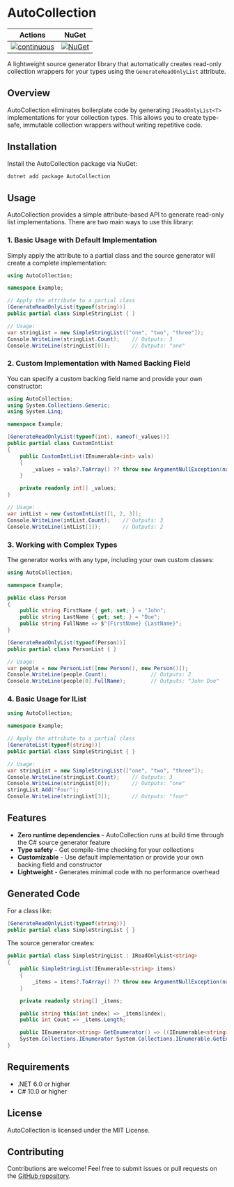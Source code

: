 # AutoCollection

| Actions                                                                                                                                                                                     | NuGet                                                                                                         |
|---------------------------------------------------------------------------------------------------------------------------------------------------------------------------------------------|---------------------------------------------------------------------------------------------------------------|
| [![continuous](https://github.com/ChaseFlorell/AutoCollection/actions/workflows/continuous.yml/badge.svg)](https://github.com/ChaseFlorell/AutoCollection/actions/workflows/continuous.yml) | [![NuGet](https://img.shields.io/nuget/v/AutoCollection.svg)](https://www.nuget.org/packages/AutoCollection/) |

A lightweight source generator library that automatically creates read-only collection wrappers for your types using the `GenerateReadOnlyList` attribute.

## Overview

AutoCollection eliminates boilerplate code by generating `IReadOnlyList<T>` implementations for your collection types. This allows you to create type-safe, immutable collection wrappers without writing repetitive code.

## Installation

Install the AutoCollection package via NuGet:

```bash
dotnet add package AutoCollection
```

## Usage

AutoCollection provides a simple attribute-based API to generate read-only list implementations. There are two main ways to use this library:

### 1. Basic Usage with Default Implementation

Simply apply the attribute to a partial class and the source generator will create a complete implementation:

```csharp
using AutoCollection;

namespace Example;

// Apply the attribute to a partial class
[GenerateReadOnlyList(typeof(string))]
public partial class SimpleStringList { }

// Usage:
var stringList = new SimpleStringList(["one", "two", "three"]);
Console.WriteLine(stringList.Count);    // Outputs: 3
Console.WriteLine(stringList[0]);       // Outputs: "one"
```

### 2. Custom Implementation with Named Backing Field

You can specify a custom backing field name and provide your own constructor:

```csharp
using AutoCollection;
using System.Collections.Generic;
using System.Linq;

namespace Example;

[GenerateReadOnlyList(typeof(int), nameof(_values))]
public partial class CustomIntList
{
    public CustomIntList(IEnumerable<int> vals)
    {
        _values = vals?.ToArray() ?? throw new ArgumentNullException(nameof(vals));
    }

    private readonly int[] _values;
}

// Usage:
var intList = new CustomIntList([1, 2, 3]);
Console.WriteLine(intList.Count);    // Outputs: 3
Console.WriteLine(intList[1]);       // Outputs: 2
```

### 3. Working with Complex Types

The generator works with any type, including your own custom classes:

```csharp
using AutoCollection;

namespace Example;

public class Person
{
    public string FirstName { get; set; } = "John";
    public string LastName { get; set; } = "Doe";
    public string FullName => $"{FirstName} {LastName}";
}

[GenerateReadOnlyList(typeof(Person))]
public partial class PersonList { }

// Usage:
var people = new PersonList([new Person(), new Person()]);
Console.WriteLine(people.Count);              // Outputs: 2
Console.WriteLine(people[0].FullName);        // Outputs: "John Doe"
```

### 4. Basic Usage for IList<T>
```csharp
using AutoCollection;

namespace Example;

// Apply the attribute to a partial class
[GenerateList(typeof(string))]
public partial class SimpleStringList { }

// Usage:
var stringList = new SimpleStringList(["one", "two", "three"]);
Console.WriteLine(stringList.Count);    // Outputs: 3
Console.WriteLine(stringList[0]);       // Outputs: "one"
stringList.Add("Four");
Console.WriteLine(stringList[3]);       // Outputs: "four"
```

## Features

- **Zero runtime dependencies** - AutoCollection runs at build time through the C# source generator feature
- **Type safety** - Get compile-time checking for your collections
- **Customizable** - Use default implementation or provide your own backing field and constructor
- **Lightweight** - Generates minimal code with no performance overhead

## Generated Code

For a class like:

```csharp
[GenerateReadOnlyList(typeof(string))]
public partial class SimpleStringList { }
```

The source generator creates:

```csharp
public partial class SimpleStringList : IReadOnlyList<string>
{
    public SimpleStringList(IEnumerable<string> items)
    {
        _items = items?.ToArray() ?? throw new ArgumentNullException(nameof(items));
    }

    private readonly string[] _items;

    public string this[int index] => _items[index];
    public int Count => _items.Length;

    public IEnumerator<string> GetEnumerator() => ((IEnumerable<string>)_items).GetEnumerator();
    System.Collections.IEnumerator System.Collections.IEnumerable.GetEnumerator() => _items.GetEnumerator();
}
```

## Requirements

- .NET 6.0 or higher
- C# 10.0 or higher

## License

AutoCollection is licensed under the MIT License.

## Contributing

Contributions are welcome! Feel free to submit issues or pull requests on the [GitHub repository](https://github.com/ChaseFlorell/AutoCollection).